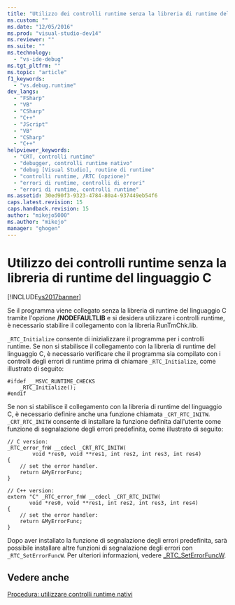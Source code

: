 ```yaml
---
title: "Utilizzo dei controlli runtime senza la libreria di runtime del linguaggio C | Microsoft Docs"
ms.custom: ""
ms.date: "12/05/2016"
ms.prod: "visual-studio-dev14"
ms.reviewer: ""
ms.suite: ""
ms.technology: 
  - "vs-ide-debug"
ms.tgt_pltfrm: ""
ms.topic: "article"
f1_keywords: 
  - "vs.debug.runtime"
dev_langs: 
  - "FSharp"
  - "VB"
  - "CSharp"
  - "C++"
  - "JScript"
  - "VB"
  - "CSharp"
  - "C++"
helpviewer_keywords: 
  - "CRT, controlli runtime"
  - "debugger, controlli runtime nativo"
  - "debug [Visual Studio], routine di runtime"
  - "controlli runtime, /RTC (opzione)"
  - "errori di runtime, controlli di errori"
  - "errori di runtime, controlli runtime"
ms.assetid: 30ed90f3-9323-4784-80a4-937449eb54f6
caps.latest.revision: 15
caps.handback.revision: 15
author: "mikejo5000"
ms.author: "mikejo"
manager: "ghogen"
---
```

# Utilizzo dei controlli runtime senza la libreria di runtime del linguaggio C
[!INCLUDE[vs2017banner](../code-quality/includes/vs2017banner.md)]

Se il programma viene collegato senza la libreria di runtime del linguaggio C tramite l'opzione **\/NODEFAULTLIB** e si desidera utilizzare i controlli runtime, è necessario stabilire il collegamento con la libreria RunTmChk.lib.  
  
 `_RTC_Initialize` consente di inizializzare il programma per i controlli runtime.  Se non si stabilisce il collegamento con la libreria di runtime del linguaggio C, è necessario verificare che il programma sia compilato con i controlli degli errori di runtime prima di chiamare `_RTC_Initialize`, come illustrato di seguito:  
  
```  
#ifdef __MSVC_RUNTIME_CHECKS  
    _RTC_Initialize();  
#endif  
```  
  
 Se non si stabilisce il collegamento con la libreria di runtime del linguaggio C, è necessario definire anche una funzione chiamata `_CRT_RTC_INITW`.  `_CRT_RTC_INITW` consente di installare la funzione definita dall'utente come funzione di segnalazione degli errori predefinita, come illustrato di seguito:  
  
```  
// C version:  
_RTC_error_fnW __cdecl _CRT_RTC_INITW(  
        void *res0, void **res1, int res2, int res3, int res4)  
{  
    // set the error handler.  
    return &MyErrorFunc;   
}  
  
// C++ version:  
extern "C" _RTC_error_fnW __cdecl _CRT_RTC_INITW(  
       void *res0, void **res1, int res2, int res3, int res4)  
{  
    // set the error handler:  
    return &MyErrorFunc;  
}  
```  
  
 Dopo aver installato la funzione di segnalazione degli errori predefinita, sarà possibile installare altre funzioni di segnalazione degli errori con `_RTC_SetErrorFuncW`.  Per ulteriori informazioni, vedere [\_RTC\_SetErrorFuncW](/visual-cpp/c-runtime-library/reference/rtc-seterrorfuncw).  
  
## Vedere anche  
 [Procedura: utilizzare controlli runtime nativi](../debugger/how-to-use-native-run-time-checks.md)
